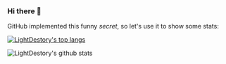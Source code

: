 ### Hi there 👋

GitHub implemented this funny _secret_, so let's use it to show some stats:

[![LightDestory's top langs](https://github-readme-stats.vercel.app/api/top-langs/?username=lightdestory&layout=compact&theme=dracula&langs_count=10)](https://github.com/anuraghazra/github-readme-stats)

![LightDestory's github stats](https://github-readme-stats.vercel.app/api?username=lightdestory&show_icons=true&count_private=true&theme=dracula&include_all_commits=true)

